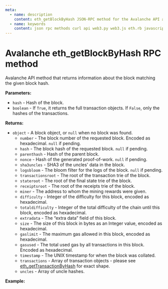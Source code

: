 ```yaml
---
meta:
  - name: description
    content: eth_getBlockByHash JSON-RPC method for the Avalanche API available with examples in web3.js, web3.py, eth.rb, and cURL.
  - name: keywords
    content: json rpc methods curl api web3.py web3.js eth.rb javascript python ruby Avalanche
---
```


# Avalanche eth_getBlockByHash RPC method

Avalanche API method that returns information about the block matching the given block hash.

**Parameters:**

- `hash` - Hash of the block.
- `boolean` - If `True`, it returns the full transaction objects. If `False`, only the hashes of the transactions.

**Returns:**

- `object` - A block object, or `null` when no block was found.
  - `number` - The block number of the requested block. Encoded as hexadecimal. `null` if pending.
  - `hash` - The block hash of the requested block. `null` if pending.
  - `parenthash` - Hash of the parent block.
  - `nonce` - Hash of the generated proof-of-work. `null` if pending.
  - `sha3uncles` - SHA3 of the uncles' data in the block.
  - `logsbloom` - The bloom filter for the logs of the block. `null` if pending.
  - `transactionsroot` - The root of the transaction trie of the block.
  - `stateroot` - The root of the final state trie of the block.
  - `receiptsroot` - The root of the receipts trie of the block.
  - `miner` - The address to whom the mining rewards were given.
  - `difficulty` - Integer of the difficulty for this block, encoded as hexadecimal.
  - `totaldifficulty` - Integer of the total difficulty of the chain until this block, encoded as hexadecimal.
  - `extradata` - The “extra data” field of this block.
  - `size` - The size of this block in bytes as an Integer value, encoded as hexadecimal.
  - `gaslimit` - The maximum gas allowed in this block, encoded as hexadecimal.
  - `gasused` - The total used gas by all transactions in this block. Encoded as hexadecimal.
  - `timestamp` - The UNIX timestamp for when the block was collated.
  - `transactions` - Array of transaction objects - please see [eth_getTransactionByHash](/api/avalanche/eth_gettransactionbyhash) for exact shape.
  - `uncles` - Array of uncle hashes.

**Example:**

<CodeSwitcher :languages="{js:'web3.js', py:'web3.py', rb:'eth.rb', cr:'cURL'}">
<template v-slot:js>

```js
const Web3 = require("web3");
const node_url = "CHAINSTACK_NODE_URL";
const web3 = new Web3(node_url);
web3.eth.getBlock(
  "0x92de94e34e42b670bdd933dd8a01960a0df9123ceb9d0a50208766965899caba",
  "False",
  (err, block) => {
    console.log(block);
  }
);
```

</template>
<template v-slot:py>

```py
# Avalanche is a Proof of Authority (POA) chain. Web3.py requires the use of the POA compatibility middleware.
from web3 import Web3
from web3.middleware import geth_poa_middleware

node_url = "CHAINSTACK_NODE_URL"
web3 = Web3(Web3.HTTPProvider(node_url))

# inject the poa compatibility middleware to the innermost layer
web3.middleware_onion.inject(geth_poa_middleware, layer=0)

print(web3.eth.get_block("0x92de94e34e42b670bdd933dd8a01960a0df9123ceb9d0a50208766965899caba", False))
```

</template>
<template v-slot:rb>

```rb
require "eth"
client = Eth::Client.create "CHAINSTACK_NODE_URL"
response = client.eth_get_block_by_hash("0x92de94e34e42b670bdd933dd8a01960a0df9123ceb9d0a50208766965899caba",false)
puts response["result"]
```

</template>
<template v-slot:cr>

```sh
curl -X POST "CHAINSTACK_NODE_URL" \
  -H "Content-Type: application/json" \
  --data '{"method":"eth_getBlockByHash","params":["0x92de94e34e42b670bdd933dd8a01960a0df9123ceb9d0a50208766965899caba",false],"id":1,"jsonrpc":"2.0"}'
```

</template>
</CodeSwitcher>
